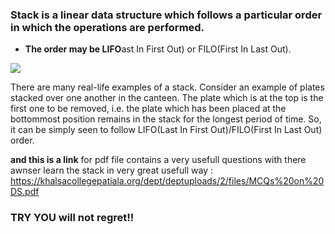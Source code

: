 

### Stack is a linear data structure which follows a particular order in which the operations are performed.

*  **The order may be LIFO**ast In First Out) or FILO(First In Last Out).

![](https://media.geeksforgeeks.org/wp-content/cdn-uploads/gq/2013/03/stack.png)

There are many real-life examples of a stack. Consider an example of plates stacked over one another in the canteen. The plate which is at the top is the first one to be removed, i.e. the plate which has been placed at the bottommost position remains in the stack for the longest period of time. So, it can be simply seen to follow LIFO(Last In First Out)/FILO(First In Last Out) order.

**and this is a link** for pdf file contains a very usefull questions with there awnser learn the stack in very great usefull way : https://khalsacollegepatiala.org/dept/deptuploads/2/files/MCQs%20on%20DS.pdf 

### TRY YOU will not regret!! 
